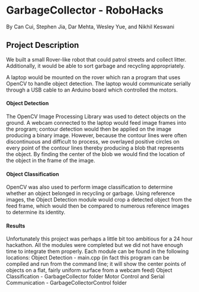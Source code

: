 # GarbageCollector - RoboHacks
By Can Cui, Stephen Jia, Dar Mehta, Wesley Yue, and Nikhil Keswani

## Project Description
We built a small Rover-like robot that could patrol streets and collect litter. Additionally, it would be able to sort garbage and recycling appropriately.

A laptop would be mounted on the rover which ran a program that uses OpenCV to handle object detection. The laptop would communicate serially through a USB cable to an Arduino board which controlled the motors.

#### Object Detection
The OpenCV Image Processing Library was used to detect objects on the ground. A webcam connected to the laptop would feed image frames into the program; contour detection would then be applied on the image producing a binary image. However, because the contour lines were often discontinuous and difficult to process, we overlayed positive circles on every point of the contour lines thereby producing a blob that represents the object. By finding the center of the blob we would find the location of
the object in the frame of the image.

#### Object Classification
OpenCV was also used to perform image classification to determine whether an object belonged in recycling or garbage. Using reference images, the Object Detection module would crop a detected object from the feed frame, which would then be compared to numerous reference images to determine its identity. 

#### Results
Unfortunately this project was perhaps a little bit too ambitious for a 24 hour hackathon. All the modules were completed but we did not have enough time to integrate them properly. Each module can be found in the following locations:
Object Detection - main.cpp (in fact this program can be compiled and run from the command line; it will show the center points of objects on a flat, fairly uniform surface from a webcam feed)
Object Classification - GarbageCollector folder
Motor Control and Serial Communication - GarbageCollectorControl folder
